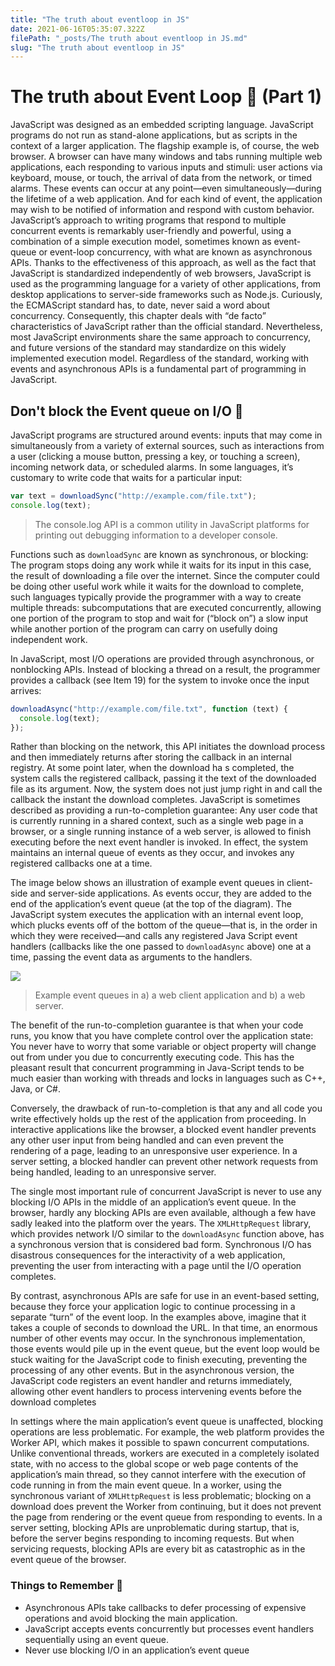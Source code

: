 ```yaml
---
title: "The truth about eventloop in JS"
date: 2021-06-16T05:35:07.322Z
filePath: "_posts/The truth about eventloop in JS.md"
slug: "The truth about eventloop in JS"
---
```


# The truth about Event Loop 🍦 (Part 1)

JavaScript was designed as an embedded scripting language. JavaScript programs do not run as stand-alone applications, but as scripts in the context of a larger application. The flagship example is, of course, the web browser. A browser can have many windows and tabs running multiple web applications, each responding to various inputs and stimuli: user actions via keyboard, mouse, or touch, the arrival of data from the network, or timed alarms. These
events can occur at any point—even simultaneously—during the lifetime of a web application. And for each kind of event, the application may wish to be notified of information and respond with custom
behavior.
JavaScript’s approach to writing programs that respond to multiple concurrent events is remarkably user-friendly and powerful, using a
combination of a simple execution model, sometimes known as event-
queue or event-loop concurrency, with what are known as asynchronous APIs. Thanks to the effectiveness of this approach, as well as the
fact that JavaScript is standardized independently of web browsers, JavaScript is used as the programming language for a variety of other
applications, from desktop applications to server-side frameworks such as Node.js.
Curiously, the ECMAScript standard has, to date, never said a word
about concurrency. Consequently, this chapter deals with “de facto” characteristics of JavaScript rather than the official standard. Nevertheless, most JavaScript environments share the same approach to concurrency, and future versions of the standard may standardize on
this widely implemented execution model. Regardless of the standard,
working with events and asynchronous APIs is a fundamental part of
programming in JavaScript.

## Don't block the Event queue on I/O 🥞

JavaScript programs are structured around events: inputs that may
come in simultaneously from a variety of external sources, such as interactions from a user (clicking a mouse button, pressing a key, or touching a screen), incoming network data, or scheduled alarms. In
some languages, it’s customary to write code that waits for a particular input:

```javascript
var text = downloadSync("http://example.com/file.txt");
console.log(text);
```

> The console.log API is a common utility in JavaScript platforms for
> printing out debugging information to a developer console.

Functions such as `downloadSync` are known as synchronous, or blocking:
The program stops doing any work while it waits for its input in this case, the result of downloading a file over the internet. Since the computer could be doing other useful work while it waits for the download to complete, such languages typically provide the programmer with a way to create multiple threads: subcomputations that are executed
concurrently, allowing one portion of the program to stop and wait for (“block on”) a slow input while another portion of the program can carry on usefully doing independent work.

In JavaScript, most I/O operations are provided through asynchronous, or nonblocking APIs. Instead of blocking a thread on a result, the programmer provides a callback (see Item 19) for the system to invoke once the input arrives:

```javascript
downloadAsync("http://example.com/file.txt", function (text) {
  console.log(text);
});
```

Rather than blocking on the network, this API initiates the download process and then immediately returns after storing the callback in an internal registry. At some point later, when the download ha s completed, the system calls the registered callback, passing it the text of the downloaded file as its argument.
Now, the system does not just jump right in and call the callback the instant the download completes. JavaScript is sometimes described as providing a run-to-completion guarantee: Any user code that is currently running in a shared context, such as a single web page in a browser, or a single running instance of a web server, is allowed to finish executing before the next event handler is invoked. In effect, the system maintains an internal queue of events as they occur, and invokes any registered callbacks one at a time.

The image below shows an illustration of example event queues in client-side and server-side applications. As events occur, they are added to the end of the application’s event queue (at the top of the diagram). The JavaScript system executes the application with an internal event loop, which plucks events off of the bottom of the queue—that is, in the order in which they were received—and calls any registered Java Script event handlers (callbacks like the one passed to `downloadAsync` above) one at a time, passing the event data as arguments to the handlers.

![](C:\Users\Bolenge\OneDrive\Documents\blog\eventloop.png)

> Example event queues in a) a web client application and
> b) a web server.

The benefit of the run-to-completion guarantee is that when your code runs, you know that you have complete control over the application state: You never have to worry that some variable or object property will change out from under you due to concurrently executing code. This has the pleasant result that concurrent programming in Java-Script tends to be much easier than working with threads and locks in languages such as C++, Java, or C#.

Conversely, the drawback of run-to-completion is that any and all code you write effectively holds up the rest of the application from proceeding. In interactive applications like the browser, a blocked event handler prevents any other user input from being handled and can even prevent the rendering of a page, leading to an unresponsive user experience. In a server setting, a blocked handler can prevent other network requests from being handled, leading to an unresponsive server.

The single most important rule of concurrent JavaScript is never to use any blocking I/O APIs in the middle of an application’s event queue. In the browser, hardly any blocking APIs are even available, although a few have sadly leaked into the platform over the years. The `XMLHttpRequest` library, which provides network I/O similar to the `downloadAsync` function above, has a synchronous version that is considered bad form. Synchronous I/O has disastrous consequences for the interactivity of a web application, preventing the user from interacting with a page until the I/O operation completes.

By contrast, asynchronous APIs are safe for use in an event-based setting, because they force your application logic to continue processing in a separate “turn” of the event loop. In the examples above, imagine that it takes a couple of seconds to download the URL. In that time, an enormous number of other events may occur. In the synchronous implementation, those events would pile up in the event queue, but the event loop would be stuck waiting for the JavaScript code to finish executing, preventing the processing of any other events. But in the asynchronous version, the JavaScript code registers an event handler and returns immediately, allowing other event handlers to process intervening events before the download completes

In settings where the main application’s event queue is unaffected, blocking operations are less problematic. For example, the web platform provides the Worker API, which makes it possible to spawn concurrent computations. Unlike conventional threads, workers are executed in a completely isolated state, with no access to the global scope or web page contents of the application’s main thread, so they cannot interfere with the execution of code running in from the main event queue. In a worker, using the synchronous variant of `XMLHttpRequest` is less problematic; blocking on a download does prevent the Worker from continuing, but it does not prevent the page from rendering or the event queue from responding to events. In a server setting, blocking APIs are unproblematic during startup, that is, before the server begins responding to incoming requests. But when
servicing requests, blocking APIs are every bit as catastrophic as in the event queue of the browser.

### Things to Remember 🧠

- Asynchronous APIs take callbacks to defer processing of expensive
  operations and avoid blocking the main application.
- JavaScript accepts events concurrently but processes event handlers sequentially using an event queue.
- Never use blocking I/O in an application’s event queue
